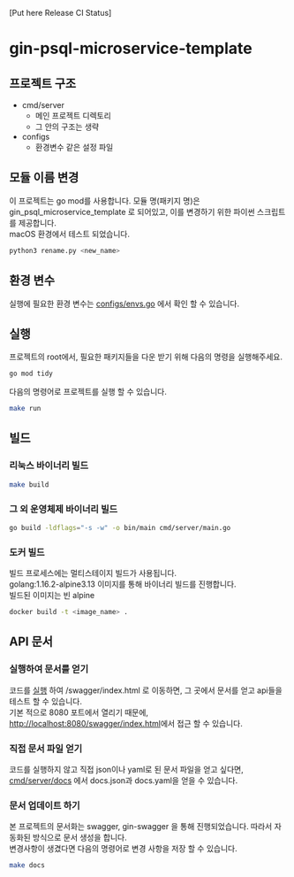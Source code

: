 [Put here Release CI Status]

# gin-psql-microservice-template

## 프로젝트 구조

-   cmd/server
    -   메인 프로젝트 디렉토리
    -   그 안의 구조는 생략
-   configs
    -   환경변수 같은 설정 파일
## 모듈 이름 변경

이 프로젝트는 go mod를 사용합니다.
모듈 명(패키지 명)은 gin_psql_microservice_template 로 되어있고, 이를 변경하기 위한 파이썬 스크립트를 제공합니다.  
macOS 환경에서 테스트 되었습니다.

```sh
python3 rename.py <new_name>
```

## 환경 변수

실행에 필요한 환경 변수는 [configs/envs.go](./configs/envs.go) 에서 확인 할 수 있습니다.

## <a name="execution"></a>실행

프로젝트의 root에서, 필요한 패키지들을 다운 받기 위해 다음의 명령을 실행해주세요.

```sh
go mod tidy
```

다음의 명령어로 프로젝트를 실행 할 수 있습니다.

```sh
make run
```

## 빌드

### 리눅스 바이너리 빌드

```sh
make build
```

### 그 외 운영체제 바이너리 빌드

```sh
go build -ldflags="-s -w" -o bin/main cmd/server/main.go
```

### 도커 빌드

빌드 프로세스에는 멀티스테이지 빌드가 사용됩니다.  
golang:1.16.2-alpine3.13 이미지를 통해 바이너리 빌드를 진행합니다.  
빌드된 이미지는 빈 alpine

```sh
docker build -t <image_name> .
```

## API 문서

### 실행하여 문서를 얻기

코드를 [실행](#execution) 하여 /swagger/index.html 로 이동하면, 그 곳에서 문서를 얻고 api들을 테스트 할 수 있습니다.  
기본 적으로 8080 포트에서 열리기 때문에, <http://localhost:8080/swagger/index.html>에서 접근 할 수 있습니다.

### 직접 문서 파일 얻기

코드를 실행하지 않고 직접 json이나 yaml로 된 문서 파일을 얻고 싶다면, [cmd/server/docs](./cmd/server/docs) 에서 docs.json과 docs.yaml을 얻을 수 있습니다.

### 문서 업데이트 하기

본 프로젝트의 문서화는 swagger, gin-swagger 을 통해 진행되었습니다. 따라서 자동화된 방식으로 문서 생성을 합니다.  
변경사항이 생겼다면 다음의 명령어로 변경 사항을 저장 할 수 있습니다.

```sh
make docs
```

